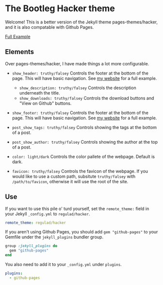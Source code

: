 # The Bootleg Hacker theme

Welcome! This is a better version of the Jekyll theme pages-themes/hacker, and it is also compatable with Github Pages.

[Full Example](./example)

## Elements

Over pages-themes/hacker, I have made things a lot more configurable.

* `show_header: truthy/falsey` Controls the footer at the bottom of the page. This will have basic navigation. See [my website](https://regulad.xyz/) for a full example.
  * `show_description: truthy/falsey` Controls the description underneath the title.
  * `show_downloads: truthy/falsey` Controls the download buttons and "View on Github" buttons.
* `show_footer: truthy/falsey` Controls the footer at the bottom of the page. This will have basic navigation. See [my website](https://regulad.xyz/) for a full example.

* `post_show_tags: truthy/falsey` Controls showing the tags at the bottom of a post.
* `post_show_author: truthy/falsey` Controls showing the author at the top of a post.

* `color: light/dark` Controls the color pallete of the webpage. Default is dark.
* `favicon: truthy/falsey` Controls the favicon of the webpage. If you would like to use a custom path, subsitute `truthy/falsey` with `/path/to/favicon`, otherwise it will use the root of the site.


## Use

If you want to use this pile o' turd yourself, set the `remote_theme:` field in your Jekyll `_config.yml` to `regulad/hacker`. 

```yaml
remote_theme: regulad/hacker
```

If you aren't using Github Pages, you should add `gem "github-pages"` to your Gemfile under the `jekyll_plugins` bundler group.

```ruby
group :jekyll_plugins do
  gem "github-pages"
end
```

You also need to add it to your `_config.yml` under `plugins`.

```yaml
plugins:
  - github-pages
```